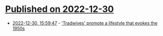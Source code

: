 # [Published on 2022-12-30](index.md)

* [2022-12-30, 15:59:47](https://news.ycombinator.com/item?id=34186210) - ['Tradwives' promote a lifestyle that evokes the 1950s](https://lite.cnn.com/en/article/h_eb47d6b52cc49040a51482689709eaa0)
